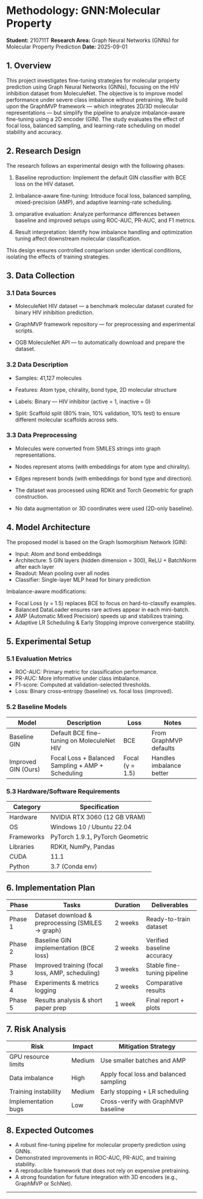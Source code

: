 # Methodology: GNN:Molecular Property

**Student:** 210711T
**Research Area:** Graph Neural Networks (GNNs) for Molecular Property Prediction
**Date:** 2025-09-01

## 1. Overview

This project investigates fine-tuning strategies for molecular property prediction using Graph Neural Networks (GNNs), focusing on the HIV inhibition dataset from MoleculeNet. The objective is to improve model performance under severe class imbalance without pretraining.
We build upon the GraphMVP framework — which integrates 2D/3D molecular representations — but simplify the pipeline to analyze imbalance-aware fine-tuning using a 2D encoder (GIN). The study evaluates the effect of focal loss, balanced sampling, and learning-rate scheduling on model stability and accuracy.

## 2. Research Design

The research follows an experimental design with the following phases:

1. Baseline reproduction: Implement the default GIN classifier with BCE loss on the HIV dataset.

2. Imbalance-aware fine-tuning: Introduce focal loss, balanced sampling, mixed-precision (AMP), and adaptive learning-rate scheduling.

3. omparative evaluation: Analyze performance differences between baseline and improved setups using ROC-AUC, PR-AUC, and F1 metrics.

4. Result interpretation: Identify how imbalance handling and optimization tuning affect downstream molecular classification.

This design ensures controlled comparison under identical conditions, isolating the effects of training strategies.

## 3. Data Collection

### 3.1 Data Sources

- MoleculeNet HIV dataset — a benchmark molecular dataset curated for binary HIV inhibition prediction.

- GraphMVP framework repository — for preprocessing and experimental scripts.

- OGB MoleculeNet API — to automatically download and prepare the dataset.

### 3.2 Data Description

- Samples: 41,127 molecules

- Features: Atom type, chirality, bond type, 2D molecular structure

- Labels: Binary — HIV inhibitor (active = 1, inactive = 0)

- Split: Scaffold split (80% train, 10% validation, 10% test) to ensure different molecular scaffolds across sets.

### 3.3 Data Preprocessing

- Molecules were converted from SMILES strings into graph representations.

- Nodes represent atoms (with embeddings for atom type and chirality).

- Edges represent bonds (with embeddings for bond type and direction).

- The dataset was processed using RDKit and Torch Geometric for graph construction.

- No data augmentation or 3D coordinates were used (2D-only baseline).

## 4. Model Architecture

The proposed model is based on the Graph Isomorphism Network (GIN):

- Input: Atom and bond embeddings
- Architecture: 5 GIN layers (hidden dimension = 300), ReLU + BatchNorm after each layer
- Readout: Mean pooling over all nodes
- Classifier: Single-layer MLP head for binary prediction

Imbalance-aware modifications:

- Focal Loss (γ = 1.5) replaces BCE to focus on hard-to-classify examples.
- Balanced DataLoader ensures rare actives appear in each mini-batch.
- AMP (Automatic Mixed Precision) speeds up and stabilizes training.
- Adaptive LR Scheduling & Early Stopping improve convergence stability.

## 5. Experimental Setup

### 5.1 Evaluation Metrics

- ROC-AUC: Primary metric for classification performance.
- PR-AUC: More informative under class imbalance.
- F1-score: Computed at validation-selected thresholds.
- Loss: Binary cross-entropy (baseline) vs. focal loss (improved).

### 5.2 Baseline Models

| Model               | Description                                       | Loss            | Notes                    |
| ------------------- | ------------------------------------------------- | --------------- | ------------------------ |
| Baseline GIN        | Default BCE fine-tuning on MoleculeNet HIV        | BCE             | From GraphMVP defaults   |
| Improved GIN (Ours) | Focal Loss + Balanced Sampling + AMP + Scheduling | Focal (γ = 1.5) | Handles imbalance better |

### 5.3 Hardware/Software Requirements

| Category   | Specification                    |
| ---------- | -------------------------------- |
| Hardware   | NVIDIA RTX 3060 (12 GB VRAM)     |
| OS         | Windows 10 / Ubuntu 22.04        |
| Frameworks | PyTorch 1.9.1, PyTorch Geometric |
| Libraries  | RDKit, NumPy, Pandas             |
| CUDA       | 11.1                             |
| Python     | 3.7 (Conda env)                  |

## 6. Implementation Plan

| Phase   | Tasks                                             | Duration | Deliverables                |
| ------- | ------------------------------------------------- | -------- | --------------------------- |
| Phase 1 | Dataset download & preprocessing (SMILES → graph) | 2 weeks  | Ready-to-train dataset      |
| Phase 2 | Baseline GIN implementation (BCE loss)            | 2 weeks  | Verified baseline accuracy  |
| Phase 3 | Improved training (focal loss, AMP, scheduling)   | 3 weeks  | Stable fine-tuning pipeline |
| Phase 4 | Experiments & metrics logging                     | 2 weeks  | Comparative results         |
| Phase 5 | Results analysis & short paper prep               | 1 week   | Final report + plots        |

## 7. Risk Analysis

| Risk                 | Impact | Mitigation Strategy                    |
| -------------------- | ------ | -------------------------------------- |
| GPU resource limits  | Medium | Use smaller batches and AMP            |
| Data imbalance       | High   | Apply focal loss and balanced sampling |
| Training instability | Medium | Early stopping + LR scheduling         |
| Implementation bugs  | Low    | Cross-verify with GraphMVP baseline    |

## 8. Expected Outcomes

- A robust fine-tuning pipeline for molecular property prediction using GNNs.
- Demonstrated improvements in ROC-AUC, PR-AUC, and training stability.
- A reproducible framework that does not rely on expensive pretraining.
- A strong foundation for future integration with 3D encoders (e.g., GraphMVP or SchNet).

---
